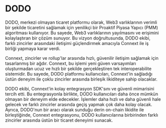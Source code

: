 # DODO

DODO, merkezi olmayan ticaret platformu olarak, Web3 varlıklarının verimli bir şekilde ticaretini sağlamak için yenilikçi bir Proaktif Piyasa Yapıcı (PMM) algoritması kullanıyor. Bu sayede, Web3 varlıklarının yayılmasını ve erişimini kolaylaştıran bir çözüm sunuyor. Bu vizyon doğrultusunda, DODO ekibi, farklı zincirler arasındaki iletişimi güçlendirmek amacıyla Connext ile iş birliği yapmaya karar verdi.

Connext, zincirler ve rollup'lar arasında hızlı, güvenilir iletişim sağlamak için tasarlanmış bir ağdır. Connext, bu işlemi yeni güven varsayımları oluşturmadan ucuz ve hızlı bir şekilde gerçekleştiren tek interoperabilite sistemidir. Bu sayede, DODO platformu kullanıcıları, Connext'in sağladığı üstün deneyim ile çoklu zincirler arasında birleşik likiditeye sahip olacaklar.

DODO ekibi, Connext'in kolay entegrasyon SDK'sını ve güvenli mimarisini tercih etti. Bu entegrasyonla birlikte, DODO kullanıcıları daha önce mümkün olmayan bir deneyim elde edecekler. İşlemler daha hızlı ve daha güvenli hale gelecek ve farklı zincirler arasında geçiş yapmak çok daha kolay olacak. Ayrıca, DODO'nun bir aracı olarak sunduğu derin on-chain likidite ile birleştiğinde, Connext entegrasyonu, DODO kullanıcılarına birbirinden farklı zincirler arasında üstün bir ticaret deneyimi sunacak.


